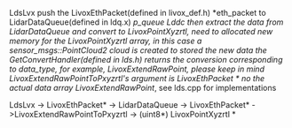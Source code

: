 LdsLvx push the LivoxEthPacket(defined in livox_def.h) *eth_packet to LidarDataQueue(defined in ldq.x) *p_queue
Lddc then extract the data from LidarDataQueue and convert to LivoxPointXyzrtl, need to allocated new memory for the LivoxPointXyzrtl array, in this case a sensor_msgs::PointCloud2 cloud is created to stored the new data
the GetConvertHandler(defined in lds.h) returns the conversion corresponding to data_type, for example, LivoxExtendRawPoint, please keep in mind LivoxExtendRawPointToPxyzrtl's argument is LivoxEthPacket * no the actual data array LivoxExtendRawPoint*, see lds.cpp for implementations

LdsLvx -> LivoxEthPacket* -> LidarDataQueue -> LivoxEthPacket* ->LivoxExtendRawPointToPxyzrtl -> (uint8*) LivoxPointXyzrtl *